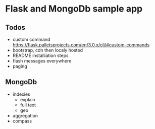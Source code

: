 # Flask and MongoDb sample app

## Todos

- custom command https://flask.palletsprojects.com/en/3.0.x/cli/#custom-commands
- bootstrap, cdn then localy hosted
- README installiation steps
- flash messages everywhere
- paging

## MongoDb

- indexies
    - explain
    - full text
    - geo
- aggregation
- compass
